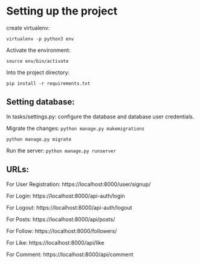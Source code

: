 # Setting up the project

create virtualenv:

`virtualenv -p python3 env`

Activate the environment: 

`source env/bin/activate`

Into the project  directory:

`pip install -r requirements.txt`

## Setting database:
In tasks/settings.py: configure the database and database user credentials.

Migrate the changes:
  `python manage.py makemigrations`
  
  `python manage.py migrate`

Run the server: 
 `python manage.py runserver`

## URLs:
For User Registration:
    https://localhost:8000/user/signup/

For Login:
    https://localhost:8000/api-auth/login
    
For Logout:
    https://localhost:8000/api-auth/logout

For Posts:
    https://localhost:8000/api/posts/

For Follow:
    https://localhost:8000/followers/

For Like:
    https://localhost:8000/api/like
 
 For Comment:
    https://localhost:8000/api/comment
